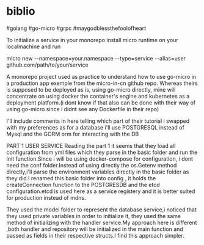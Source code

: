 # biblio

#golang #go-micro #grpc #maygodblessthefoolofheart

To initialize a service in your monorepo install micro runtime on your localmachine and run

micro new --namespace=your.namespace --type=service --alias=user github.com/path/to/your/service

A monorepo project used as practice to understand how to use go-micro in a production app exemple from the micro-in-cn github repo.
Whereas theirs is supposed to be deployed as is, using go-micro directly, mine will concentrate on using docker the container's engine and kubernetes as a deployment platform.(i dont know if that also can be done with their way of using go-micro since i didnt see any Dockerfile in their repo)

I'll include comments in here telling which part of their tutorial i swapped with my preferences
as for a database i'll use POSTGRESQL instead of Mysql and the GORM orm for interacting with the DB

PART 1 USER SERVICE
Reading the part 1 it seems that they load all configuration from yml files which they parse in the basic folder and run the Init function.Since i will be using docker-compose for configuration, i dont need the conf folder.Instead of using directly the os.Getenv method directly,i'll parse the environment variables directly in the basic folder as they did.I renamed this basic folder into config , it holds the createConnection function to the POSTGRESDB and the etcd configuration.etcd is used here as a service registery and it is better suited for production instead of mdns.

They used the model folder to represent the database service,i noticed that they used private variables in order to initialize it, they used the same method of initializing with the handler service.My approach here is different ,both handler and repository will be initialized in the main function and passed as fields in their respective structs.I find this approach simpler. 


